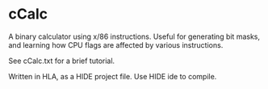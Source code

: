 # cCalc

A binary calculator using x/86 instructions. Useful for generating bit masks, and learning how CPU flags are affected by various instructions.

See cCalc.txt for a brief tutorial.

Written in HLA, as a HIDE project file. Use HIDE ide to compile.
